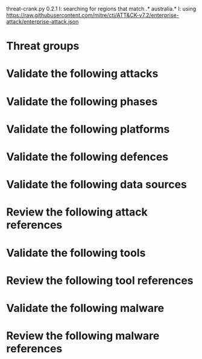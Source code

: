 threat-crank.py 0.2.1
I: searching for regions that match .* australia.*
I: using https://raw.githubusercontent.com/mitre/cti/ATT&CK-v7.2/enterprise-attack/enterprise-attack.json
# Threat groups


# Validate the following attacks


# Validate the following phases


# Validate the following platforms


# Validate the following defences


# Validate the following data sources


# Review the following attack references


# Validate the following tools


# Review the following tool references


# Validate the following malware


# Review the following malware references


